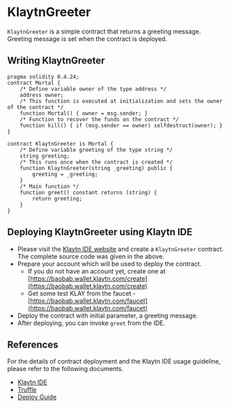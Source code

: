 # KlaytnGreeter

`KlaytnGreeter` is a simple contract that returns a greeting message. Greeting message is set when the contract is deployed. 

## Writing KlaytnGreeter

```text
pragma solidity 0.4.24;
contract Mortal {
    /* Define variable owner of the type address */
    address owner;
    /* This function is executed at initialization and sets the owner of the contract */
    function Mortal() { owner = msg.sender; }
    /* Function to recover the funds on the contract */
    function kill() { if (msg.sender == owner) selfdestruct(owner); }
}

contract KlaytnGreeter is Mortal {
    /* Define variable greeting of the type string */
    string greeting;
    /* This runs once when the contract is created */
    function KlaytnGreeter(string _greeting) public {
        greeting = _greeting;
    }
    /* Main function */
    function greet() constant returns (string) {
        return greeting;
    }
}
```

## Deploying KlaytnGreeter using Klaytn IDE

* Please visit the [Klaytn IDE website](https://ide.klaytn.com) and create a `KlaytnGreeter` contract. The complete source code was given in the above.
* Prepare your account which will be used to deploy the contract. 
  * If you do not have an account yet, create one at [https://baobab.wallet.klaytn.com/create](https://baobab.wallet.klaytn.com/create)
  * Get some test KLAY from the faucet - [https://baobab.wallet.klaytn.com/faucet](https://baobab.wallet.klaytn.com/faucet)
* Deploy the contract with initial parameter, a greeting message. 
* After deploying, you can invoke `greet` from the IDE.

## References

For the details of contract deployment and the Klaytn IDE usage guideline, please refer to the following documents. 

* [Klaytn IDE](../ide-and-tools/klaytn-ide.md)
* [Truffle](../ide-and-tools/truffle.md)
* [Deploy Guide](../deploy-guide.md)



